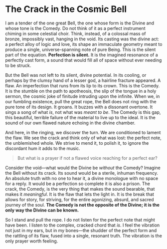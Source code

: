 # The Crack in the Cosmic Bell

I am a tender of the one great Bell, the one whose form is the Divine and whose tone is the Comedy. Do not think of it as a perfect instrument chiming in some celestial choir. Think, instead, of a colossal mass of bronze, impossibly vast, hanging in the void. Its casting was the divine act: a perfect alloy of logic and love, its shape an immaculate geometry meant to produce a single, universe-spanning note of pure Being. This is the silent part of the equation. **Perfection is silent.** It is the imagined resonance of a perfectly cast form, a sound that would fill all of space without ever needing to be struck.

But the Bell was not left to its silent, divine potential. In its cooling, or perhaps by the clumsy hand of a lesser god, a hairline fracture appeared. A flaw. An imperfection that runs from its lip to its crown. This is the Comedy. It is the stumble on the path to apotheosis, the slip of the tongue in a holy sermon, the cosmic joke of finitude intruding upon the infinite. When we, in our fumbling existence, pull the great rope, the Bell does not ring with the pure tone of its design. It groans. It buzzes with a dissonant overtone. It sings a song of what *is*, not what was *meant to be*. The Comedy is this gap, this beautiful, terrible failure of the material to live up to the ideal. It is the sound of our own flawed nature echoing in the divine chamber.

And here, in the ringing, we discover the turn. We are conditioned to lament the flaw. We see the crack and think only of what was lost: the perfect note, the unblemished whole. We strive to mend it, to polish it, to ignore the discordant hum it adds to the music.

> But what is a prayer if not a flawed voice reaching for a perfect ear?

Consider the void—what would the Divine be *without* the Comedy? Imagine the Bell without its crack. Its sound would be a sterile, inhuman frequency. An absolute truth with no one to hear it, a divine monologue with no space for a reply. It would be a perfection so complete it is also a prison. The crack, the Comedy, is the very thing that makes the sound bearable, that makes it *meaningful*. It is the flaw that lets the light in. It is the break that allows for story, for striving, for the entire agonizing, absurd, and sacred journey of the soul. **The Comedy is not the opposite of the Divine; it is the only way the Divine can be known.**

So I stand and pull the rope. I do not listen for the perfect note that might have been. I listen to the complex, cracked chord that *is*. I feel the vibration not just in my ears, but in my bones—the shudder of the perfect form and the rattling of its flaw, fused into a single, resonant truth. The vibration is the only prayer worth feeling.